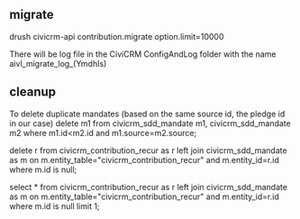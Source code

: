 ## migrate

drush civicrm-api contribution.migrate option.limit=10000

There will be log file in the CiviCRM ConfigAndLog folder with the name aivl_migrate_log_(YmdhIs)

## cleanup

To delete duplicate mandates (based on the same source id, the pledge id in our case)
delete m1 from civicrm_sdd_mandate m1, civicrm_sdd_mandate m2 where m1.id<m2.id and m1.source=m2.source;

delete r from civicrm_contribution_recur as r left join civicrm_sdd_mandate as m on m.entity_table="civicrm_contribution_recur" and m.entity_id=r.id where m.id is null;


select * from civicrm_contribution_recur as r left join civicrm_sdd_mandate as m on m.entity_table="civicrm_contribution_recur" and m.entity_id=r.id where m.id is null limit 1;
